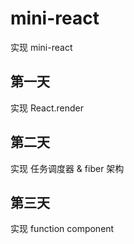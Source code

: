 # mini-react
实现 mini-react

## 第一天
实现 React.render

## 第二天
实现 任务调度器 & fiber 架构

## 第三天
实现 function component
